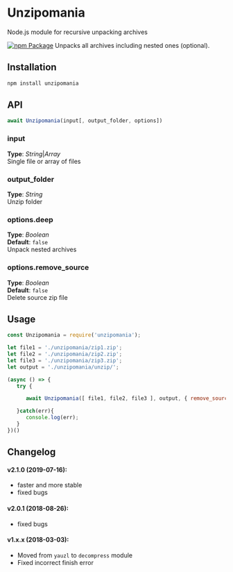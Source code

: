 # Unzipomania
Node.js module for recursive unpacking archives

[![npm Package](https://img.shields.io/npm/v/unzipomania.svg)](https://www.npmjs.org/package/unzipomania)
Unpacks all archives including nested ones (optional).


## Installation
```bash
npm install unzipomania
```



## API
```javascript
await Unzipomania(input[, output_folder, options])
```

### input   
**Type**: _String_|_Array_   
Single file or array of files 

### output_folder   
**Type**: _String_   
Unzip folder 


### options.deep   
**Type**: _Boolean_   
**Default**: `false`   
Unpack nested archives  


### options.remove_source  
**Type**: _Boolean_   
**Default**: `false`   
Delete source zip file 



## Usage
```javascript
const Unzipomania = require('unzipomania');

let file1 = './unzipomania/zip1.zip';
let file2 = './unzipomania/zip2.zip';
let file3 = './unzipomania/zip3.zip';
let output = './unzipomania/unzip/';

(async () => {
   try {

      await Unzipomania([ file1, file2, file3 ], output, { remove_source: true });

   }catch(err){
      console.log(err);
   }
})()

```


## Changelog 
#### v2.1.0 (2019-07-16):
- faster and more stable
- fixed bugs

#### v2.0.1 (2018-08-26):
- fixed bugs

#### v1.x.x (2018-03-03):
- Moved from `yauzl` to `decompress` module 
- Fixed incorrect finish error


